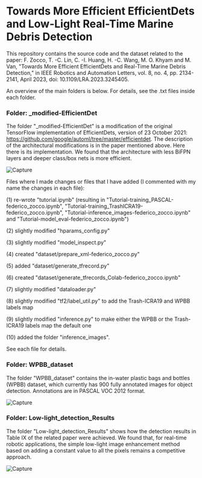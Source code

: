 # Towards More Efficient EfficientDets and Low-Light Real-Time Marine Debris Detection 

This repository contains the source code and the dataset related to the paper: F. Zocco, T. -C. Lin, C. -I. Huang, H. -C. Wang, M. O. Khyam and M. Van, "Towards More Efficient EfficientDets and Real-Time Marine Debris Detection," in IEEE Robotics and Automation Letters, vol. 8, no. 4, pp. 2134-2141, April 2023, doi: 10.1109/LRA.2023.3245405.

An overview of the main folders is below. For details, see the .txt files inside each folder.

### Folder: _modified-EfficientDet

The folder "_modified-EfficientDet" is a modification of the original TensorFlow implementation of EfficientDets, version 
of 23 October 2021: https://github.com/google/automl/tree/master/efficientdet. The description of the architectural modifications is in the paper mentioned above. Here there is its implementation. We found that the architecture with less BiFPN layers and deeper class/box nets is more efficient.  

![Capture](https://user-images.githubusercontent.com/62107909/158774955-c8ba86e7-dc3d-4214-bdef-c634573e8209.JPG)

Files where I made changes or files that I have added (I commented with my name the changes in each file):

(1) re-wrote "tutorial.ipynb" (resulting in "Tutorial-training_PASCAL-federico_zocco.ipynb", "Tutorial-training_TrashICRA19-federico_zocco.ipynb", "Tutorial-inference_images-federico_zocco.ipynb" and "Tutorial-model_eval-federico_zocco.ipynb")

(2) slightly modified "hparams_config.py" 

(3) slightly modified "model_inspect.py"

(4) created "dataset/prepare_xml-federico_zocco.py"

(5) added "dataset/generate_tfrecord.py"

(6) created "dataset/generate_tfrecords_Colab-federico_zocco.ipynb"

(7) slightly modified "dataloader.py"

(8) slightly modified "tf2/label_util.py" to add the Trash-ICRA19 and WPBB labels map 

(9) slightly modified "inference.py" to make either the WPBB or the Trash-ICRA19 labels map the default one

(10) added the folder "inference_images".

See each file for details. 

### Folder: WPBB_dataset

The folder "WPBB_dataset" contains the in-water plastic bags and bottles (WPBB) dataset, which currently has 900 fully annotated images for object detection. Annotations are in PASCAL VOC 2012 format.

![Capture](https://user-images.githubusercontent.com/62107909/158658670-1b94b5cb-0b18-42f0-861c-e13c8c936ab4.JPG)

### Folder: Low-light_detection_Results

The folder "Low-light_detection_Results" shows how the detection results in Table IX of the related paper were achieved. We found that, for real-time robotic applications, the simple low-light image enhancement method based on adding a constant value to all the pixels remains a competitive approach. 

![Capture](https://user-images.githubusercontent.com/62107909/158779957-984cc5c0-bcde-46cf-a3ef-5a25d1771aea.JPG)

